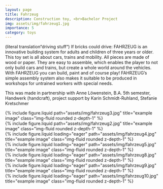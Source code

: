 ```yaml
---
layout: page
title: Fahrzeug
description: Construction toy, <br>Bachelor Project
img: assets/img/fahrzeug1.jpg
importance: 5
category: toys
---
```


(literal translation“driving stuff“)
If bricks could drive:
FAHRZEUG is an innovative building system for adults and children of three years or older. This toy set is all about cars, trains and mobility. All pieces are made of wood or paper. They are easy to assemble, which enables the player to not only build cars and trains, but create a whole world around the vehicles. With FAHRZEUG you can build, paint and of course play! FAHRZEUG’s simple assembly system also makes it suitable to be produced in workshops for untrained workers with special needs.

This was made in partnership with Anne Löwenstein, B.A. 5th semester, Handwerk (handcraft), project support by Karin Schmidt-Ruhland,
Stefanie Kretschmer

<div class="row justify-content-sm-center">
    <div class="col-sm-8 mt-3 mt-md-0">
        {% include figure.liquid path="assets/img/fahrzeug3.jpg" title="example image" class="img-fluid rounded z-depth-1" %}
    </div>
    <div class="col-sm-4 mt-3 mt-md-0">
        {% include figure.liquid path="assets/img/fahrzeug2.jpg" title="example image" class="img-fluid rounded z-depth-1" %}
    </div>
</div>

<div class="row">
    <div class="col-sm mt-3 mt-md-0">
        {% include figure.liquid loading="eager" path="assets/img/fahrzeug4.jpg" title="example image" class="img-fluid rounded z-depth-1" %}
    </div>
    <div class="col-sm mt-3 mt-md-0">
        {% include figure.liquid loading="eager" path="assets/img/fahrzeug5.jpg" title="example image" class="img-fluid rounded z-depth-1" %}
    </div>
    <div class="col-sm mt-3 mt-md-0">
        {% include figure.liquid loading="eager" path="assets/img/fahrzeug8.jpg" title="example image" class="img-fluid rounded z-depth-1" %}
    </div>
</div>

<div class="row">
    <div class="col-sm mt-2 mt-md-0">
        {% include figure.liquid loading="eager" path="assets/img/fahrzeug9.jpg" title="example image" class="img-fluid rounded z-depth-1" %}
    </div>
    <div class="col-sm mt-3 mt-md-0">
        {% include figure.liquid loading="eager" path="assets/img/fahrzeug10.jpg" title="example image" class="img-fluid rounded z-depth-1" %}
    </div>
</div>

